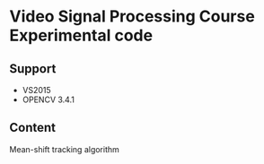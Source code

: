 Video Signal Processing Course Experimental code
================================================

## Support
- VS2015
- OPENCV 3.4.1

## Content
Mean-shift tracking algorithm

